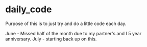 # daily_code

Purpose of this is to just try and do a little code each day.

June - Missed half of the month due to my partner's and I 5 year anniversary.
July - starting back up on this.
